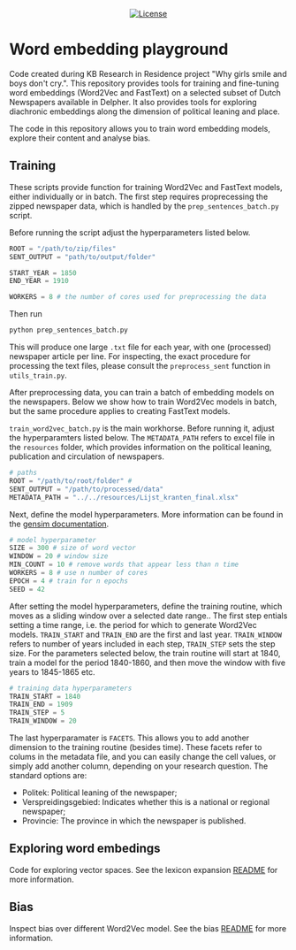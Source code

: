 <p align="center">
    <a href="https://github.com/Living-with-machines/DeezyMatch/blob/master/LICENSE">
        <img alt="License" src="https://img.shields.io/badge/License-MIT-yellow.svg">
    </a>
    <br/>
</p>



# Word embedding playground
Code created during KB Research in Residence project "Why girls smile and boys don't cry.". This repository provides tools for training and fine-tuning word embeddings (Word2Vec and FastText) on a selected subset of Dutch Newspapers available in Delpher. It also provides tools for exploring diachronic embeddings along the dimension of political leaning and place.

The code in this repository allows you to train word embedding models, explore their content and analyse bias.

## Training

These scripts provide function for training Word2Vec and FastText models, either individually or in batch. The first step requires proprecessing the zipped newspaper data, which is handled by the `prep_sentences_batch.py` script.

Before running the script adjust the hyperparameters listed below.


```python
ROOT = "/path/to/zip/files"
SENT_OUTPUT = "path/to/output/folder"

START_YEAR = 1850
END_YEAR = 1910

WORKERS = 8 # the number of cores used for preprocessing the data
```

Then run

```bash
python prep_sentences_batch.py
```

This will produce one large `.txt` file for each year, with one (processed) newspaper article per line. For inspecting, the exact procedure for processing the text files, please consult the `preprocess_sent` function in `utils_train.py`.

After preprocessing data, you can train a batch of embedding models on the newspapers. Below we show how to train Word2Vec models in batch, but the same procedure applies to creating FastText models. 

`train_word2vec_batch.py` is the main workhorse. Before running it, adjust the hyperparamters listed below. The `METADATA_PATH` refers to excel file in the `resources` folder, which provides information on the political leaning, publication and circulation of newspapers.

```python
# paths
ROOT = "/path/to/root/folder" # 
SENT_OUTPUT = "/path/to/processed/data"
METADATA_PATH = "../../resources/Lijst_kranten_final.xlsx"
```

Next, define the model hyperparameters. More information can be found in the [gensim documentation](https://radimrehurek.com/gensim/models/word2vec.html).

```python
# model hyperparameter
SIZE = 300 # size of word vector
WINDOW = 20 # window size 
MIN_COUNT = 10 # remove words that appear less than n time
WORKERS = 8 # use n number of cores
EPOCH = 4 # train for n epochs
SEED = 42
```


After setting the model hyperparameters, define the training routine, which moves as a sliding window over a selected date range..
The first step entials setting a time range, i.e. the period for which to generate Word2Vec models. `TRAIN_START` and `TRAIN_END` are the first and last year. `TRAIN_WINDOW` refers to number of years included in each step, `TRAIN_STEP` sets the step size. For the parameters selected below, the train routine will start at 1840, train a model for the period 1840-1860, and then move the window with five years to 1845-1865 etc.

```python
# training data hyperparameters
TRAIN_START = 1840
TRAIN_END = 1909
TRAIN_STEP = 5
TRAIN_WINDOW = 20
```

The last hyperparamater is `FACETS`. This allows you to add another dimension to the training routine (besides time). These facets refer to colums in the metadata file, and you can easily change the cell values, or simply add another column, depending on your research question. The standard options are: 

- Politek: Political leaning of the newspaper;
- Verspreidingsgebied: Indicates whether this is a national or regional newspaper;
- Provincie: The province in which the newspaper is published.



## Exploring word embedings

Code for exploring vector spaces. See the lexicon expansion [README](https://github.com/kasparvonbeelen/WordEmbeddingPlayground/tree/master/code/LexiconExpansion/README.md) for more information.

## Bias 

Inspect bias over different Word2Vec model. See the bias [README](https://github.com/kasparvonbeelen/WordEmbeddingPlayground/tree/master/code/Bias/README.md) for more information.
